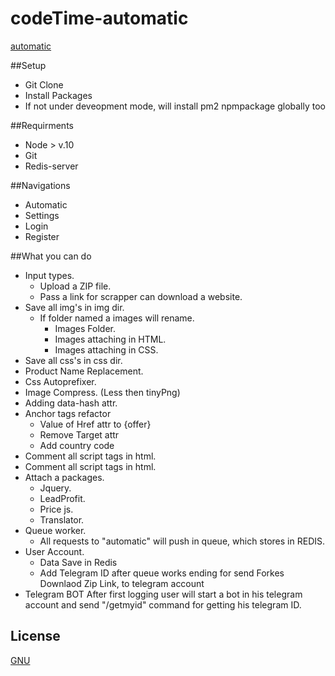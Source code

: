 # codeTime-automatic
[automatic](http://lab.codetime.am)

##Setup
* Git Clone
* Install Packages
* If not under deveopment mode, will install pm2 npmpackage globally too

##Requirments
* Node > v.10
* Git
* Redis-server
   
##Navigations
* Automatic
* Settings
* Login
* Register
   
##What you can do
* Input types.
    * Upload a ZIP file.
    * Pass a link for scrapper can download a website.
* Save all img's in img dir.
    * If folder named a images will rename.
        * Images Folder.
        * Images attaching in HTML.
        * Images attaching in CSS.
* Save all css's in css dir.
* Product Name Replacement.
* Css Autoprefixer.
* Image Compress. (Less then tinyPng)
* Adding data-hash attr.
* Anchor tags refactor
    * Value of Href attr to {offer}
    * Remove Target attr
    * Add country code
* Comment all script tags in html.
* Comment all script tags in html.
* Attach a packages.
    * Jquery.
    * LeadProfit.
    * Price js.
    * Translator. 
* Queue worker.
    * All requests to "automatic" will push in queue, which stores in REDIS.
* User Account.
    * Data Save in Redis
    * Add Telegram ID after queue works ending for send Forkes Downlaod Zip Link, to telegram account  
* Telegram BOT
    After first logging user will start a bot in his telegram account and send "/getmyid" command for getting his telegram ID. 
    
## License
[GNU](https://choosealicense.com/licenses/gpl-3.0/)